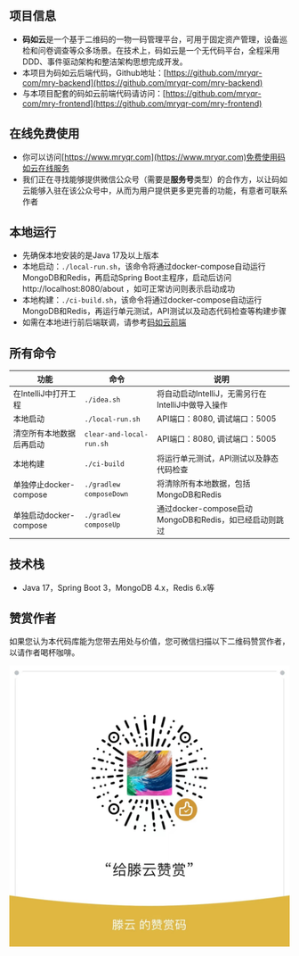 ## 项目信息
- **码如云**是一个基于二维码的一物一码管理平台，可用于固定资产管理，设备巡检和问卷调查等众多场景。在技术上，码如云是一个无代码平台，全程采用DDD、事件驱动架构和整洁架构思想完成开发。
- 本项目为码如云后端代码，Github地址：[https://github.com/mryqr-com/mry-backend](https://github.com/mryqr-com/mry-backend)
- 与本项目配套的码如云前端代码请访问：[https://github.com/mryqr-com/mry-frontend](https://github.com/mryqr-com/mry-frontend)

## 在线免费使用
- 你可以访问[https://www.mryqr.com](https://www.mryqr.com)免费使用码如云在线服务
- 我们正在寻找能够提供微信公众号（需要是**服务号**类型）的合作方，以让码如云能够入驻在该公众号中，从而为用户提供更多更完善的功能，有意者可联系作者

## 本地运行
- 先确保本地安装的是Java 17及以上版本
- 本地启动：`./local-run.sh`，该命令将通过docker-compose自动运行MongoDB和Redis，再启动Spring Boot主程序，启动后访问 http://localhost:8080/about ，如可正常访问则表示启动成功
- 本地构建：`./ci-build.sh`，该命令将通过docker-compose自动运行MongoDB和Redis，再运行单元测试，API测试以及动态代码检查等构建步骤
- 如需在本地进行前后端联调，请参考[码如云前端](https://github.com/mryqr-com/mry-frontend)

## 所有命令

| 功能                 | 命令                                                                                   | 说明                                       |
|--------------------|--------------------------------------------------------------------------------------|------------------------------------------|
| 在IntelliJ中打开工程     | `./idea.sh`                                                                          | 将自动启动IntelliJ，无需另行在IntelliJ中做导入操作        |
| 本地启动               | `./local-run.sh`                                                                     | API端口：8080, 调试端口：5005                    |
| 清空所有本地数据后再启动       | `clear-and-local-run.sh`                                                                | API端口：8080, 调试端口：5005                    |
| 本地构建               | `./ci-build`                                                                         | 将运行单元测试，API测试以及静态代码检查                    |
| 单独停止docker-compose | `./gradlew composeDown`                                                              | 将清除所有本地数据，包括MongoDB和Redis                |
| 单独启动docker-compose | `./gradlew composeUp`                                                                | 通过docker-compose启动MongoDB和Redis，如已经启动则跳过 |


## 技术栈
- Java 17，Spring Boot 3，MongoDB 4.x，Redis 6.x等


## 赞赏作者

如果您认为本代码库能为您带去用处与价值，您可微信扫描以下二维码赞赏作者，以请作者喝杯咖啡。

![赞赏作者](./donation.jpeg)


